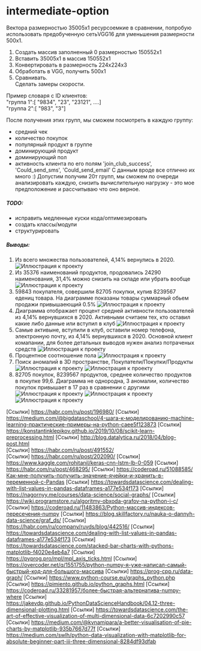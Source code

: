 # intermediate-option
Вектора размерностью 35005x1 ресурсоемкие в сравнении, попробую использовать предобученную сетьVGG16 для уменьшения размерности 500x1.  
1. Cоздать массив заполненный 0 размерностью 150552x1
2. Вставить 35005x1 в массив 150552x1
3. Конвертировать в размерность 224x224x3
4. Обработать в VGG, получить 500x1
5. Сравнивать.  
Сделать замеры скорости.

Пример словаря с ID клиентов:  
"группа 1":[ "9834", "23", "23121", ....]  
"группа 2":[ "983", "3"]  

После получения этих групп, мы сможем посмотреть в каждую группу:
- средний чек  
- количество покупок   
- популярный продукт в группе  
- доминирующий продукт
- доминирующий пол
- активность клиента по его полям 'join_club_success', 'Could_send_sms', 'Could_send_email'
С данным вроде все отлично их много :)
Допустим получим 20т групп, мы сможем по очереди анализировать каждую, снизить вычислительную нагрузку - это мое предположение и рассчитываю что оно верное.

##### TODO:
+ исправить медленные куски кода/оптимезировать
+ создать классы/модули
+ структурировать
##### <a name="Parag"></a>	Выводы:
1. Из всего множества пользователей, 4,14% вернулись в 2020.  
![Иллюстрация к проекту](https://github.com/evilsadko/intermediate-option/blob/main/github/%D0%A1%D0%BD%D0%B8%D0%BC%D0%BE%D0%BA%20%D1%8D%D0%BA%D1%80%D0%B0%D0%BD%D0%B0%20%D0%BE%D1%82%202021-02-10%2019-17-02.png)
2. Из 35376 наименований продуктов, продовались 24290 наименования, 31,4% можно снизить на складе или убрать вообще  
![Иллюстрация к проекту](https://github.com/evilsadko/intermediate-option/blob/main/github/Figure_5.png)
3. 59843 покупателя, совершили 82705 покупки, купив 8239567 едениц товара. На диаграмме показаны товары суммарный обьем продажи привышаеющий 0.5%
![Иллюстрация к проекту](https://github.com/evilsadko/intermediate-option/blob/main/github/Figure_6.png)
4. Диаграмма отображает процент средней активности пользователей из 4,14% вернувшихся в 2020. Активными считаем тех, кто оставил какие либо данные или вступил в клуб
![Иллюстрация к проекту](https://github.com/evilsadko/intermediate-option/blob/main/github/Figure_7.png)
5. Самые активыне, вступили в клуб, оставили номер телефона, электронную почту, из 4,14% вернувшихся в 2020. Основной клиент комапании, для более детальных выводов нужен анализ потраченых средств
![Иллюстрация к проекту](https://github.com/evilsadko/intermediate-option/blob/main/github/Figure_8.png)
6. Процентное соотношение пола
![Иллюстрация к проекту](https://github.com/evilsadko/intermediate-option/blob/main/github/Figure_9.png)
7. Поиск аномалий в 3D пространстве, Покупатели/Покупки/Продукты
![Иллюстрация к проекту](https://github.com/evilsadko/intermediate-option/blob/main/github/%D0%A1%D0%BD%D0%B8%D0%BC%D0%BE%D0%BA%20%D1%8D%D0%BA%D1%80%D0%B0%D0%BD%D0%B0%20%D0%BE%D1%82%202021-02-10%2023-49-29.png)
![Иллюстрация к проекту](https://github.com/evilsadko/intermediate-option/blob/main/github/%D0%A1%D0%BD%D0%B8%D0%BC%D0%BE%D0%BA%20%D1%8D%D0%BA%D1%80%D0%B0%D0%BD%D0%B0%20%D0%BE%D1%82%202021-02-10%2023-48-36.png)
8. 82705 покупок, 8239567 продуктов, среднее количество продуктов в покупке 99,6. Диаграмма не однородна, 3 аномалии, количество покупок привышает в 17 раз в сравнении с другими
![Иллюстрация к проекту](https://github.com/evilsadko/intermediate-option/blob/main/github/Figure_1.png)
![Иллюстрация к проекту](https://github.com/evilsadko/intermediate-option/blob/main/github/Figure_4.png)
![Иллюстрация к проекту](https://github.com/evilsadko/intermediate-option/blob/main/github/Figure_3.png)

[Ссылки] https://habr.com/ru/post/196980/
[Ссылки] https://medium.com/@bigdataschool/4-шага-к-моделированию-machine-learning-практические-примеры-на-python-caee5f123873 
[Ссылки] https://konstantinklepikov.github.io/2019/10/08/scikit-learn-preprocessing.html
[Ссылки] http://blog.datalytica.ru/2018/04/blog-post.html   
[Ссылки] https://habr.com/ru/post/491552/    
[Ссылки] https://habr.com/ru/post/202090/
[Ссылки] https://www.kaggle.com/rohitanil/keras-cnn-lstm-lb-0-059
[Ссылки] https://habr.com/ru/post/468295/
[Ссылки] https://coderoad.ru/51088585/Как-мне-получить-получить-значение-ячейки-и-хранить-в-переменной-с-Pandas
[Ссылки] https://towardsdatascience.com/dealing-with-list-values-in-pandas-dataframes-a177e534f173
[Ссылки] https://nagornyy.me/courses/data-science/social-graphs/
[Ссылки] https://wiki.programstore.ru/algoritmy-obxoda-grafov-na-python-i-c/
[Ссылки] https://coderoad.ru/11483863/Python-массив-индексов-пересечения-numpy
[Ссылки] https://blog.skillfactory.ru/nauka-o-dannyh-data-science/graf_ds/
[Ссылки] https://habr.com/ru/company/ruvds/blog/442516/
[Ссылки] https://towardsdatascience.com/dealing-with-list-values-in-pandas-dataframes-a177e534f173
[Ссылки] https://towardsdatascience.com/stacked-bar-charts-with-pythons-matplotlib-f4020e4eb4a7
[Ссылки] https://pyprog.pro/mpl/mpl_axis_ticks.html
[Ссылки] https://overcoder.net/q/1551755/python-numpy-я-уже-написал-самый-быстрый-код-для-большого-массива
[Ссылки] https://prog-cpp.ru/data-graph/
[Ссылки] https://www.python-course.eu/graphs_python.php
[Ссылки] https://pimiento.github.io/python_graphs.html
[Ссылки] https://coderoad.ru/33281957/более-быстрая-альтернатива-numpy-where
[Ссылки] https://jakevdp.github.io/PythonDataScienceHandbook/04.12-three-dimensional-plotting.html
[Ссылки] https://towardsdatascience.com/the-art-of-effective-visualization-of-multi-dimensional-data-6c7202990c57
[Ссылки] https://medium.com/@kvnamipara/a-better-visualisation-of-pie-charts-by-matplotlib-935b7667d77f
[Ссылки] https://medium.com/swlh/python-data-visualization-with-matplotlib-for-absolute-beginner-part-iii-three-dimensional-8284df93dfab
